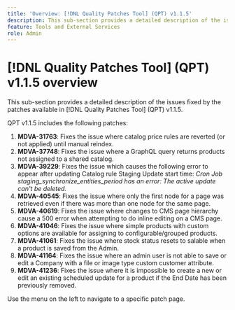 ```yaml
---
title: 'Overview: [!DNL Quality Patches Tool] (QPT) v1.1.5'
description: This sub-section provides a detailed description of the issues fixed by the patches available in [!DNL Quality Patches Tool] (QPT) v1.1.5.
feature: Tools and External Services
role: Admin
---
```

# [!DNL Quality Patches Tool] (QPT) v1.1.5 overview

This sub-section provides a detailed description of the issues fixed by the patches available in [!DNL Quality Patches Tool] (QPT) v1.1.5.

QPT v1.1.5 includes the following patches:

1. **MDVA-31763**: Fixes the issue where catalog price rules are reverted (or not applied) until manual reindex.
1. **MDVA-37748**: Fixes the issue where a GraphQL query returns products not assigned to a shared catalog.
1. **MDVA-39229**: Fixes the issue which causes the following error to appear after updating Catalog rule Staging Update start time: *Cron Job staging_synchronize_entities_period has an error: The active update can't be deleted.*
1. **MDVA-40545**: Fixes the issue where only the first node for a page was retrieved even if there was more than one node for the same page.
1. **MDVA-40619**: Fixes the issue where changes to CMS page hierarchy cause a 500 error when attempting to do inline editing on a CMS page.
1. **MDVA-41046**: Fixes the issue where simple products with custom options are available for assigning to configurable/grouped products.
1. **MDVA-41061**: Fixes the issue where stock status resets to salable when a product is saved from the Admin.
1. **MDVA-41164**: Fixes the issue where an admin user is not able to save or edit a Company with a file or image type custom customer attribute.
1. **MDVA-41236**: Fixes the issue where it is impossible to create a new or edit an existing scheduled update for a product if the End Date has been previously removed.

Use the menu on the left to navigate to a specific patch page.
